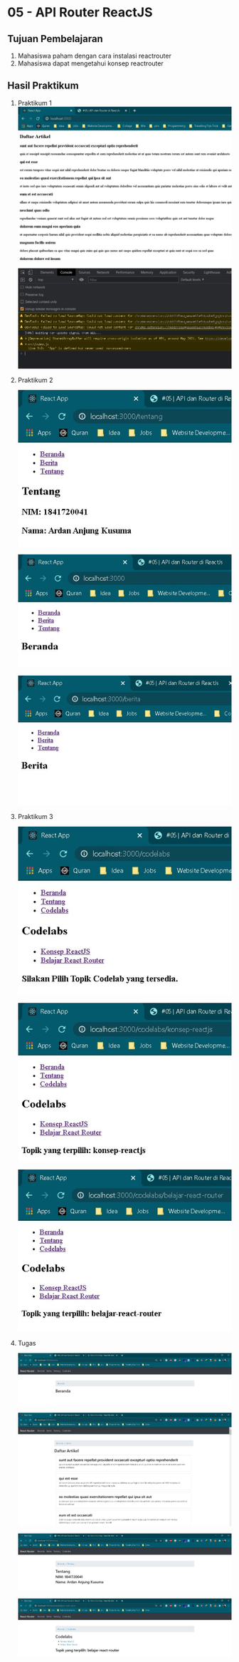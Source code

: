 # 05 - API Router ReactJS

## Tujuan Pembelajaran

1. Mahasiswa paham dengan cara instalasi reactrouter
2. Mahasiswa dapat mengetahui konsep reactrouter

## Hasil Praktikum

1. Praktikum 1
   ![SS](img/Screenshot_1.jpg)

   ![SS](img/Screenshot_2.jpg)

2. Praktikum 2

   ![SS](img/Screenshot_3.jpg)

   ![SS](img/Screenshot_4.jpg)

   ![SS](img/Screenshot_5.jpg)

3. Praktikum 3

   ![SS](img/Screenshot_6.jpg)

   ![SS](img/Screenshot_7.jpg)

   ![SS](img/Screenshot_8.jpg)

4. Tugas

   ![SS](img/Screenshot_9.jpg)

   ![SS](img/Screenshot_10.jpg)

   ![SS](img/Screenshot_11.jpg)

   ![SS](img/Screenshot_12.jpg)
